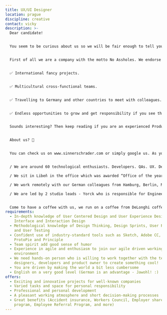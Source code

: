 ```yaml
---
title: UX/UI Designer
location: prague
discipline: creative
contact: vicky
description: >-
  Dear candidate!


  You seem to be curious about us so we will be fair enough to tell you openly about what is expecting you if you decide to apply.


  First of all we are a company with the motto No Assholes. We endorse individuals and interactions over processes and tools in every project we have. #NoBullshit. What else?


  ✅ International fancy projects.


  ✅ Multicultural cross-functional teams.


  ✅ Travelling to Germany and other countries to meet with colleagues.


  ✅ Endless opportunities to grow and get responsibility if you see that potential in you!


  Sounds interesting? Then keep reading if you are an experienced Product Owner or Project Manager who “just wants work on interesting projects with no alpha leaders and no beta teams”.


  About us? 🚀


  You can check us on www.sinnerschrader.com or simply google us. As you would be sitting with us in our Prague studio, you may want to know that:


  / We are around 60 technological enthusiasts. Developers. QAs. UX. Designers. Scrum Masters. And we want to grow by 100 soon! 🎉

  / We sit in Libeň in the office which was awarded “Office of the year 2018” 🥇

  / We work remotely with our German colleagues from Hamburg, Berlin, Munich and Frankfurt on cool projects for quite cool clients 🆒

  / We are led by 2 studio leads - Yorck who is responsible for Engineering & Product management and Petr who is responsible for Design - both charming gentlemen 👈


  Come to have a coffee with us, we run on a coffee from DeLonghi coffee maker and we will give you a free training on how to make a nice whip! ☕
requirements:
  - In-depth knowledge of User Centered Design and User Experience Design,
    Interface and Interaction Design
  - Methodological knowledge of Design Thinking, Design Sprints, User Research
    and User Testing
  - Confident use of industry-standard tools such as Sketch, Adobe CC, Invision,
    ProtoPie and Principle
  - Team spirit add good sense of humor
  - Experience in agile and enthusiasm to join our agile driven working
    environment
  - We need hands-on person who is willing to work together with the team of
    designers, developers and product owner to create something cool!
  - You are driven by making the world a bit less cumbersome
  - English on a very good level (German is an advantage - Jawohl! :)
offers:
  - Exciting and innovative projects for well-known companies
  - Varied tasks and space for personal responsibility
  - Professional and personal development
  - A pleasant working atmosphere and short decision-making processes
  - Great benefits (Accident insurance, Workers Council, Employer share purchase
    program, Employee Referral Program, and more)
---
```

